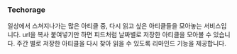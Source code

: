 ### Techorage

일상에서 스쳐지나가는 많은 아티클 중, 다시 읽고 싶은 아티클들을 모아놓는 서비스입니다.
url을 복사 붙여넣기만 하면 피드처럼 날짜별로 저장한 아티클을 모아볼 수 있습니다.
주간 별로 저장한 아티클을 다시 찾아 읽을 수 있도록 리마인드 기능을 제공합니다.

